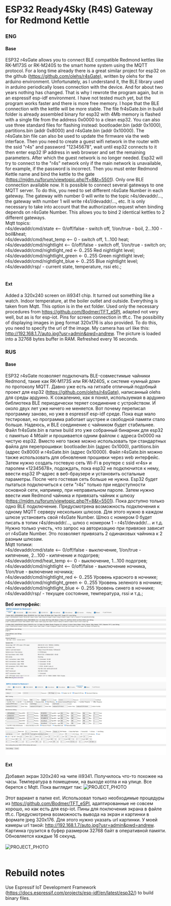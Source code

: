 # ESP32 Ready4Sky (R4S) Gateway for Redmond Kettle
### ENG<br>
#### Base
ESP32 r4sGate allows you to connect  BLE compatible Redmond kettles like RK-M173S or RK-M240S to the smart home system using the MQTT protocol. For a long time already there is a great similar project for esp32 on the github (https://github.com/olehs/r4sGate), written by olehs for the arduino environment. Unfortunately, as I understand it, the BLE library used in arduino periodically loses connection with the device. And for about two years nothing has changed. That is why I rewrote the program again, but in an espressif esp-idf environment. I have not tested much yet, but the program works faster and there is more free memory. I hope that the BLE connection with the kettle will be more stable.
The file fr4sGate.bin in build folder is already assembled binary for esp32 with 4Mb memory is flashed with a single file from the address 0x0000 to a clean esp32. You can also use three standard files for flashing instead: bootloader.bin (addr 0x1000), partitions.bin (addr 0x8000) and r4sGate.bin (addr 0x10000). The r4sGate.bin file can also be used to update the firmware via the web interface. Then you need to create a guest wifi network in the router with the ssid "r4s" and password "12345678", wait until esp32 connects to it then enter esp32 IP address in web browser and set the remaining parameters. After which the guest network is no longer needed. Esp32 will try to connect to the "r4s" network only if the main network is unavailable, for example, if the password is incorrect. Then you must enter Redmond Kettle name and bind the kettle to the gate (https://mjdm.ru/forum/viewtopic.php?f=8&t=5501). Only one BLE connection available now. It is possible to connect several gateways to one MQTT server. To do this, you need to set different r4sGate Number in each gateway. The gateway with number 0 will write to the topic r4s/devaddr/..., the gateway with number 1 will write r4s1/devaddr/..., etc. It is only necessary to take into account that the authorization request when binding depends on r4sGate Number. This allows you to bind 2 identical kettles to 2 different gateways.<br>
Mqtt topics:<br>
 r4s/devaddr/cmd/state <-- 0/off/false - switch off, 1/on/true - boil, 2...100 - boil&heat;<br>
 r4s/devaddr/cmd/heat_temp <-- 0 - switch off, 1...100 heat;<br>
 r4s/devaddr/cmd/nightlight  <-- 0/off/false - switch off, 1/on/true - switch on;<br>
 r4s/devaddr/cmd/nightlight_red <- 0..255 Red nightlight level;<br>
 r4s/devaddr/cmd/nightlight_green <- 0..255 Green nightlight level;<br>
 r4s/devaddr/cmd/nightlight_blue <- 0..255 Blue nightlight level;<br>
 r4s/devaddr/rsp/ - current state, temperature, rssi etc.;<br><br>
#### Ext
Added a 320x240 screen on ili9341 chip. It turned out something like a watch. Indoor temperature, at the boiler outlet and outside. Everything is taken from Mqtt.
This option is in the ext folder. Used only the necessary procedures from https://github.com/Bodmer/TFT_eSPI, adapted not very well, but as is for esp-iot.
Pins for screen connection in tft.c. The possibility of displaying images in jpeg format 320x176 is also provided. To do this, you need to specify the url of the image. My camera has url like this: http://192.168.1.7/auto.jpg?usr=admin&pwd=andrew. The picture is loaded into a 32768 bytes buffer in RAM. Refreshed every 16 seconds.

### RUS<br>
#### Base
ESP32 r4sGate позволяет подключать BLE-совместимые чайники Redmond, такие как RK-M173S или RK-M240S, к системе «умный дом» по протоколу MQTT.
Давно уже есть  на гитхабе отличный подобный проект  для esp32 (https://github.com/olehs/r4sGate), написанный olehs для среды ардуино. К сожалению,  как я понял,  используемая в ардуино библиотека BLE периодически теряет соединение с устройством. И около двух лет уже ничего не меняется. Вот почему  переписал программу  заново, но уже в espressif esp-idf среде. Пока еще мало тестировал, но программа работает шустрее и свободной памяти стало больше. Надеюсь, и BLE соединение с чайником будет стабильнее. Файл fr4sGate.bin в папке build это уже собранный бинарник для  esp32 с памятью 4 Мбайт и прошивается одним файлом с адреса 0x0000 на чистую esp32. Вместо него также можно использовать три стандартных файла для перепрошивки: bootloader.bin (адрес 0x1000), partitions.bin (адрес 0x8000) и r4sGate.bin (адрес 0x10000). Файл r4sGate.bin можно также использовать для обновления прошивки через web интерфейс. Затем нужно создать гостевую сеть Wi-Fi в роутере с ssid «r4s» и паролем «12345678», подождать, пока esp32 не подключится к нему, ввести esp32 IP-адрес в веб-браузере и установить остальные параметры. После чего гостевая сеть больше не нужна. Esp32 будет пытаться подключиться к сети "r4s" только при недоступности основной сети, например, при неправильном пароле. Затем нужно ввести имя Redmond чайника и привязать чайник к шлюзу (https://mjdm.ru/forum/viewtopic.php?f=8&t=5501). Пока доступно только одно BLE подключение. Предусмотрена возможность подключения к одному MQTT серверу нескольких шлюзов. Для этого нужно в каждом шлюзе установить свой r4sGate Number. Шлюз с номером 0 будет писать в топик r4s/devaddr/..., шлюз с номером 1 - r4s1/devaddr/... и т.д. Нужно только учесть, что запрос на авторизацию при привязке зависит от r4sGate Number. Это позволяет привязать 2 одинаковых чайника к 2 разным шлюзам.<br> 
Mqtt топики:<br>
 r4s/devaddr/cmd/state <-- 0/off/false - выключение, 1/on/true - кипячение, 2...100 - кипячение и подогрев;<br>
 r4s/devaddr/cmd/heat_temp <-- 0 - выключение, 1...100 подогрев;<br>
 r4s/devaddr/cmd/nightlight  <-- 0/off/false - выключение ночника, 1/on/true - включение ночника;<br>
 r4s/devaddr/cmd/nightlight_red <- 0..255 Уровень красного в ночнике;<br>
 r4s/devaddr/cmd/nightlight_green <- 0..255 Уровень зеленого в ночнике;<br>
 r4s/devaddr/cmd/nightlight_blue <- 0..255 Уровень синего в ночнике;<br>
 r4s/devaddr/rsp/ - текущее состояние, температура, rssi и т.д.;<br><br>
**Веб интерфейс**:
![PROJECT_PHOTO](https://github.com/alutov/ESP32-R4sGate-for-Redmond/blob/master/jpg/myweb.jpg) 
<br>
![PROJECT_PHOTO](https://github.com/alutov/ESP32-R4sGate-for-Redmond/blob/master/jpg/myweb1.jpg) 
 <br>
 #### Ext
 Добавил экран 320x240 на чипе ili9341. Получилось что-то похожее на часы. Температура в помещении, на выходе котла и на улице. Все берется с Mqtt. Пока выглядит так:
 ![PROJECT_PHOTO](https://github.com/alutov/ESP32-R4sGate-for-Redmond/blob/master/jpg/mytft.jpg)
 <br><br>Этот вариант в папке ext. Использовал только необходимые процедуры из https://github.com/Bodmer/TFT_eSPI, адаптированные не совсем хорошо, но как есть для esp-iot.
 Пины для поключения экрана в файле tft.c. Предусмотрена возможность вывода на экран и картинки в формате jpeg 320x176. Для этого нужно указать url картинки. У моей камеры url такой: http://192.168.1.7/auto.jpg?usr=admin&pwd=andrew. Картинка грузится в буфер размером 32768 байт в оперативной памяти. Обновляется каждые 16 секунд. 
 <br><br>
 ![PROJECT_PHOTO](https://github.com/alutov/ESP32-R4sGate-for-Redmond/blob/master/jpg/mytft1.jpg)
<br><br>
# Rebuild notes
Use Espressif IoT Development Framework (https://docs.espressif.com/projects/esp-idf/en/latest/esp32/) to build binary files.<br>
